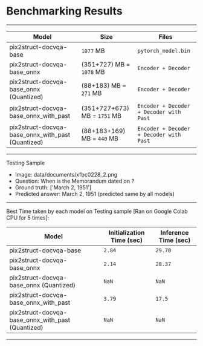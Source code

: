 # Benchmarking Results

---

| Model                                             | Size                         | Files                                   |
| ------------------------------------------------- | ---------------------------- | --------------------------------------- |
| pix2struct-docvqa-base                            | `1077` MB                    | `pytorch_model.bin`                     |
| pix2struct-docvqa-base_onnx                       | (351+727) MB = `1078` MB     | `Encoder + Decoder`                     |
| pix2struct-docvqa-base_onnx (Quantized)           | (88+183) MB = `271` MB       | `Encoder + Decoder`                     |
| pix2struct-docvqa-base_onnx_with_past             | (351+727+673) MB = `1751` MB | `Encoder + Decoder + Decoder with Past` |
| pix2struct-docvqa-base_onnx_with_past (Quantized) | (88+183+169) MB = `440` MB   | `Encoder + Decoder + Decoder with Past` |

---

Testing Sample
- Image: data/documents/xfbc0228_2.png
- Question: When is the Memorandum dated on ?
- Ground truth: ['March 2, 1951']
- Predicted answer: March 2, 1951 (predicted same by all models)

---

Best Time taken by each model on Testing sample [Ran on Google Colab CPU for 5 times]:

| Model                                             | Initialization Time (sec) | Inference Time (sec)|
| ------------------------------------------------- | ------------------------- | ------------------- |
| pix2struct-docvqa-base                            | `2.84`                    | `29.70`             |
| pix2struct-docvqa-base_onnx                       | `2.14`                    | `28.37`             |
| pix2struct-docvqa-base_onnx (Quantized)           | `NaN`                     | `NaN`               |
| pix2struct-docvqa-base_onnx_with_past             | `3.79`                    | `17.5`              |
| pix2struct-docvqa-base_onnx_with_past (Quantized) | `NaN`                     | `NaN`               |

---